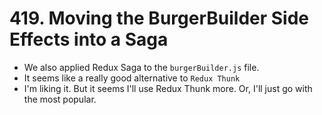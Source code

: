 # 419. Moving the BurgerBuilder Side Effects into a Saga
- We also applied Redux Saga to the `burgerBuilder.js` file. 
- It seems like a really good alternative to `Redux Thunk`
- I'm liking it. But it seems I'll use Redux Thunk more. Or, I'll just go with the most popular. 